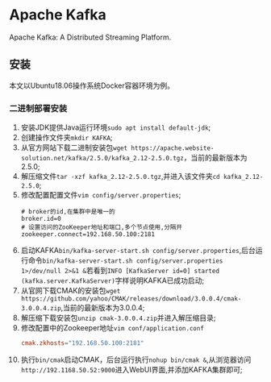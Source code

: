 # Apache Kafka

Apache Kafka: A Distributed Streaming Platform.

## 安装

本文以Ubuntu18.06操作系统Docker容器环境为例。

### 二进制部署安装

1. 安装JDK提供Java运行环境`sudo apt install default-jdk`;
2. 创建操作文件夹`mkdir KAFKA`;
3. 从官方网站下载二进制安装包`wget https://apache.website-solution.net/kafka/2.5.0/kafka_2.12-2.5.0.tgz`，当前的最新版本为2.5.0;
4. 解压缩文件`tar -xzf kafka_2.12-2.5.0.tgz`,并进入该文件夹`cd kafka_2.12-2.5.0`;
5. 修改配置配置文件`vim config/server.properties`;
    ```properties
    # broker的id,在集群中是唯一的
    broker.id=0
    # 设置访问的ZooKeeper地址和端口,多个节点使用,分隔开
    zookeeper.connect=192.168.50.100:2181
    ```
6. 启动KAFKA`bin/kafka-server-start.sh config/server.properties`,后台运行命令`bin/kafka-server-start.sh config/server.properties 1>/dev/null 2>&1 &`若看到`INFO [KafkaServer id=0] started (kafka.server.KafkaServer)`字样说明KAFKA已成功启动;
7. 从官网下载CMAK的安装包`wget https://github.com/yahoo/CMAK/releases/download/3.0.0.4/cmak-3.0.0.4.zip`,当前的最新版本为3.0.0.4;
8. 解压缩下载安装包`unzip cmak-3.0.0.4.zip`并进入解压缩目录;
9. 修改配置中的Zookeeper地址`vim conf/application.conf`
    ```conf
    cmak.zkhosts="192.168.50.100:2181"
    ```
10. 执行`bin/cmak`启动CMAK，后台运行执行`nohup bin/cmak &`,从浏览器访问`http://192.1168.50.52:9000`进入WebUI界面,并添加KAFKA集群即可;